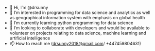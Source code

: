 - 👋 Hi, I’m @drsunny
- 👀 I’m interested in programming for data science and analytics as well as geographical information system with emphasis on global health
- 🌱 I’m currently learning python programming for data science
- 💞️ I’m looking to collaborate with developers and would be available to volunteer on projects relating to data science, machine learning and artificial intelligence 
- 📫 How to reach me (drsunny2018@gmail.com/ +447459804631)

<!---
drsunny2018/drsunny2018 is a ✨ special ✨ repository because its `README.md` (this file) appears on your GitHub profile.
You can click the Preview link to take a look at your changes.
--->
